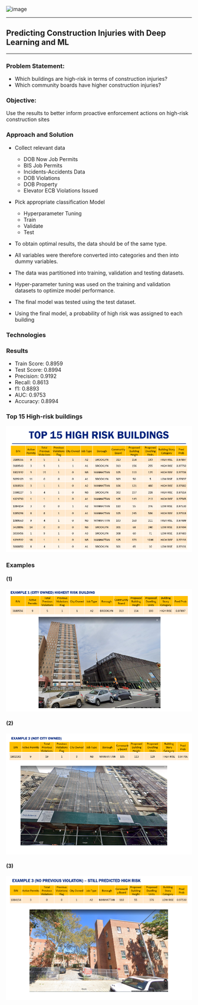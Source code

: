 ![image](https://user-images.githubusercontent.com/36938994/62065746-a2f02480-b1fd-11e9-86a7-a161981c8377.png)


---
## **Predicting Construction Injuries with Deep Learning and ML**
---
### Problem Statement:
 - Which buildings are high-risk in terms of construction injuries?
 - Which community boards have higher construction injuries?

### Objective:
Use the results to better inform proactive enforcement actions on high-risk construction sites 

### Approach and Solution
- Collect relevant data
    - DOB Now Job Permits
    - BIS Job Permits 
    - Incidents-Accidents Data
    - DOB Violations
    - DOB Property
    - Elevator ECB Violations Issued

- Pick appropriate classification Model
    - Hyperparameter Tuning 
    - Train
    - Validate
    - Test

- To obtain optimal results, the data should be of the same type. 
- All variables were therefore converted into categories and then into dummy variables.
- The data was partitioned into training, validation and testing datasets.
- Hyper-parameter tuning was used on the training and validation datasets to optimize model performance.
- The final model was tested using the test dataset.
- Using the final model, a probability of high risk was assigned to each building

### Technologies


### Results

- Train Score: 0.8959
- Test Score: 0.8994
- Precision: 0.9192
- Recall: 0.8613
- f1: 0.8893
- AUC: 0.9753
- Accuracy: 0.8994

### Top 15 High-risk buildings
![image](./images/highrisk.PNG)


### Examples
#### (1)
![image](./images/1.PNG)

#### (2)
![image](./images/2.PNG)

#### (3)
![image](./images/3.PNG)
